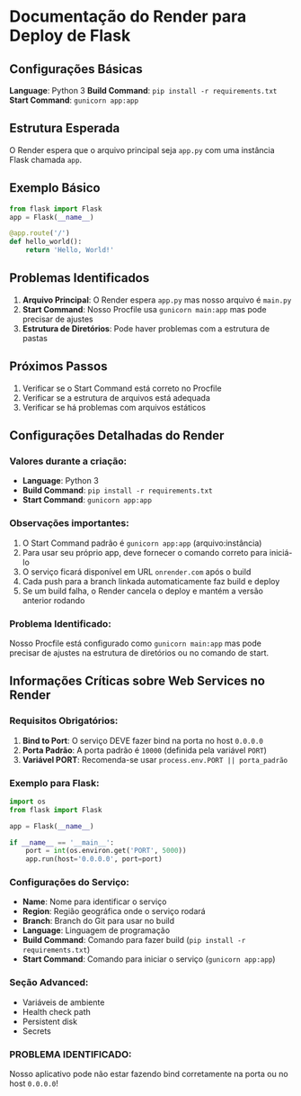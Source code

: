 # Documentação do Render para Deploy de Flask

## Configurações Básicas

**Language**: Python 3
**Build Command**: `pip install -r requirements.txt`
**Start Command**: `gunicorn app:app`

## Estrutura Esperada

O Render espera que o arquivo principal seja `app.py` com uma instância Flask chamada `app`.

## Exemplo Básico
```python
from flask import Flask
app = Flask(__name__)

@app.route('/')
def hello_world():
    return 'Hello, World!'
```

## Problemas Identificados

1. **Arquivo Principal**: O Render espera `app.py` mas nosso arquivo é `main.py`
2. **Start Command**: Nosso Procfile usa `gunicorn main:app` mas pode precisar de ajustes
3. **Estrutura de Diretórios**: Pode haver problemas com a estrutura de pastas

## Próximos Passos

1. Verificar se o Start Command está correto no Procfile
2. Verificar se a estrutura de arquivos está adequada
3. Verificar se há problemas com arquivos estáticos



## Configurações Detalhadas do Render

### Valores durante a criação:
- **Language**: Python 3
- **Build Command**: `pip install -r requirements.txt`
- **Start Command**: `gunicorn app:app`

### Observações importantes:
1. O Start Command padrão é `gunicorn app:app` (arquivo:instância)
2. Para usar seu próprio app, deve fornecer o comando correto para iniciá-lo
3. O serviço ficará disponível em URL `onrender.com` após o build
4. Cada push para a branch linkada automaticamente faz build e deploy
5. Se um build falha, o Render cancela o deploy e mantém a versão anterior rodando

### Problema Identificado:
Nosso Procfile está configurado como `gunicorn main:app` mas pode precisar de ajustes na estrutura de diretórios ou no comando de start.


## Informações Críticas sobre Web Services no Render

### Requisitos Obrigatórios:
1. **Bind to Port**: O serviço DEVE fazer bind na porta no host `0.0.0.0`
2. **Porta Padrão**: A porta padrão é `10000` (definida pela variável `PORT`)
3. **Variável PORT**: Recomenda-se usar `process.env.PORT || porta_padrão`

### Exemplo para Flask:
```python
import os
from flask import Flask

app = Flask(__name__)

if __name__ == '__main__':
    port = int(os.environ.get('PORT', 5000))
    app.run(host='0.0.0.0', port=port)
```

### Configurações do Serviço:
- **Name**: Nome para identificar o serviço
- **Region**: Região geográfica onde o serviço rodará
- **Branch**: Branch do Git para usar no build
- **Language**: Linguagem de programação
- **Build Command**: Comando para fazer build (`pip install -r requirements.txt`)
- **Start Command**: Comando para iniciar o serviço (`gunicorn app:app`)

### Seção Advanced:
- Variáveis de ambiente
- Health check path
- Persistent disk
- Secrets

### PROBLEMA IDENTIFICADO:
Nosso aplicativo pode não estar fazendo bind corretamente na porta ou no host `0.0.0.0`!

